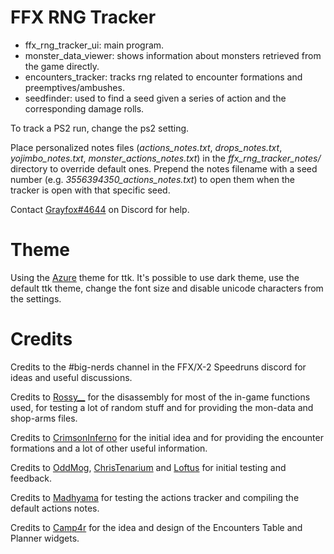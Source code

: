 # FFX RNG Tracker
* ffx_rng_tracker_ui: main program.
* monster_data_viewer: shows information about monsters retrieved from the game directly.
* encounters_tracker: tracks rng related to encounter formations and preemptives/ambushes.
* seedfinder: used to find a seed given a series of action and the corresponding damage rolls.

To track a PS2 run, change the ps2 setting.

Place personalized notes files (*actions_notes.txt*, *drops_notes.txt*, *yojimbo_notes.txt*, *monster_actions_notes.txt*) in the *ffx_rng_tracker_notes/* directory to override default ones. Prepend the notes filename with a seed number (e.g. *3556394350_actions_notes.txt*) to open them when the tracker is open with that specific seed.

Contact [Grayfox#4644](https://discordapp.com/users/195955977223143426/) on Discord for help.

# Theme
Using the [Azure](https://github.com/rdbende/Azure-ttk-theme) theme for ttk.
It's possible to use dark theme, use the default ttk theme, change the font size and disable unicode characters from the settings.

# Credits
Credits to the #big-nerds channel in the FFX/X-2 Speedruns discord for ideas and useful discussions.

Credits to [Rossy__](https://twitter.com/Rossy__TTV) for the disassembly for most of the in-game functions used, for testing a lot of random stuff and for providing the mon-data and shop-arms files.

Credits to [CrimsonInferno](https://www.twitch.tv/crimsoninferno9) for the initial idea and for providing the encounter formations and a lot of other useful information.

Credits to [OddMog](https://www.twitch.tv/oddmog), [ChrisTenarium](https://www.twitch.tv/christenarium) and [Loftus](https://www.twitch.tv/loftus) for initial testing and feedback.

Credits to [Madhyama](https://www.twitch.tv/madhyama) for testing the actions tracker and compiling the default actions notes.

Credits to [Camp4r](https://www.twitch.tv/camp4r) for the idea and design of the Encounters Table and Planner widgets.
